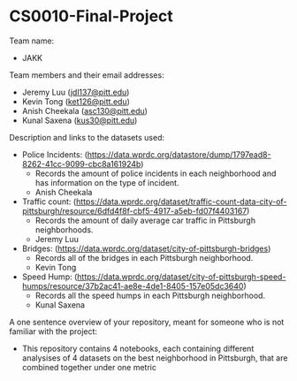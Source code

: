 # CS0010-Final-Project

Team name: 
- JAKK

Team members and their email addresses: 
- Jeremy Luu (jdl137@pitt.edu)
- Kevin Tong (ket126@pitt.edu)
- Anish Cheekala (asc130@pitt.edu) 
- Kunal Saxena (kus30@pitt.edu)

Description and links to the datasets used: 
- Police Incidents: (https://data.wprdc.org/datastore/dump/1797ead8-8262-41cc-9099-cbc8a161924b) 
  - Records the amount of police incidents in each neighborhood and has information on the type of incident.
  - Anish Cheekala
- Traffic count: (https://data.wprdc.org/dataset/traffic-count-data-city-of-pittsburgh/resource/6dfd4f8f-cbf5-4917-a5eb-fd07f4403167) 
  - Records the amount of daily average car traffic in Pittsburgh neighborhoods.
  - Jeremy Luu
- Bridges: (https://data.wprdc.org/dataset/city-of-pittsburgh-bridges) 
  - Records all of the bridges in each Pittsburgh neighborhood.
  - Kevin Tong
- Speed Hump: (https://data.wprdc.org/dataset/city-of-pittsburgh-speed-humps/resource/37b2ac41-ae8e-4de1-8405-157e05dc3640) 
  - Records all the speed humps in each Pittsburgh neighborhood.
  - Kunal Saxena

A one sentence overview of your repository, meant for someone who is not familiar with the project: 
- This repository contains 4 notebooks, each containing different analysises of 4 datasets on the best neighborhood in Pittsburgh, that are combined together under one metric
